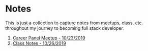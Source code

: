 # Notes

This is just a collection to capture notes from meetups, class, etc. throughout my journey to becoming full stack developer.

1. [Career Panel Meetup - 10/23/2019](https://github.com/broach44/notes/blob/master/careerPanelMeetup.md)
2. [Class Notes - 10/26/2019](https://github.com/broach44/notes/blob/master/classNotes10-26-19.md) 
